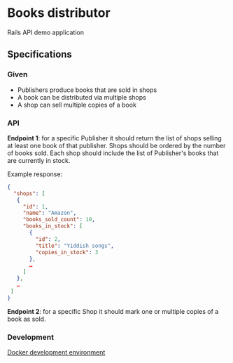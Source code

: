 # Books distributor

Rails API demo application

## Specifications

### Given

* Publishers produce books that are sold in shops
* A book can be distributed via multiple shops
* A shop can sell multiple copies of a book

### API

**Endpoint 1**: for a specific Publisher it should return the list of shops selling at least one book of that publisher. Shops should be ordered by the number of books sold. Each shop should include the list of Publisher's books that are currently in stock.

Example response:

```json
{
  "shops": [
   {
     "id": 1,
     "name": "Amazon",
     "books_sold_count": 10,
     "books_in_stock": [
       {
         "id": 2,
         "title": "Yiddish songs",
         "copies_in_stock": 3
       },
       …
     ]
   },
   …
 ]
}
```

**Endpoint 2**: for a specific Shop it should mark one or multiple copies of a book as sold.

### Development

[Docker development environment](DOCKER.LOCAL.md)
